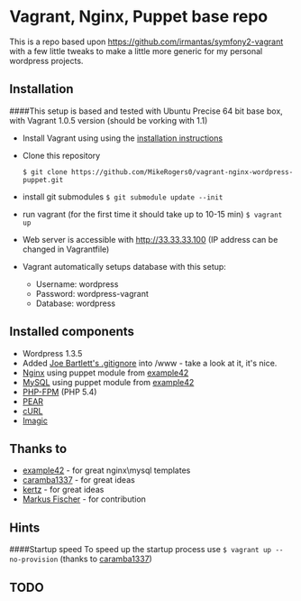 # Vagrant, Nginx, Puppet base repo

This is a repo based upon https://github.com/irmantas/symfony2-vagrant with a few little tweaks to make a little more generic for my personal wordpress projects.


## Installation
####This setup is based and tested with Ubuntu Precise 64 bit base box, with Vagrant 1.0.5 version (should be vorking with 1.1)

* Install Vagrant using using the [installation instructions](http://docs.vagrantup.com/v2/installation/index.html)
* Clone this repository

    ```$ git clone https://github.com/MikeRogers0/vagrant-nginx-wordpress-puppet.git```
    
* install git submodules
    ```$ git submodule update --init```

* run vagrant (for the first time it should take up to 10-15 min)
    ```$ vagrant up```
    
* Web server is accessible with http://33.33.33.100 (IP address can be changed in Vagrantfile)

* Vagrant automatically setups database with this setup:

    * Username: wordpress
    * Password: wordpress-vagrant
    * Database: wordpress

## Installed components
* Wordpress 1.3.5
* Added [Joe Bartlett's .gitignore](https://gist.github.com/jdbartlett/444295) into /www - take a look at it, it's nice.
* [Nginx](http://nginx.org/en/) using puppet module from [example42](https://github.com/example42/puppet-nginx)
* [MySQL](http://www.mysql.com/) using puppet module from [example42](https://github.com/example42/puppet-mysql)
* [PHP-FPM](http://php-fpm.org/) (PHP 5.4)
* [PEAR](http://pear.php.net/)
* [cURL](http://curl.haxx.se/)
* [Imagic](http://www.imagemagick.org/script/index.php)

## Thanks to

* [example42](https://github.com/example42) - for great nginx\mysql templates
* [caramba1337](https://github.com/caramba1337) - for great ideas
* [kertz](https://github.com/kertz) - for great ideas
* [Markus Fischer](https://github.com/mfn) - for contribution

## Hints
####Startup speed
To speed up the startup process use ```$ vagrant up --no-provision``` (thanks to [caramba1337](https://github.com/caramba1337))

## TODO
